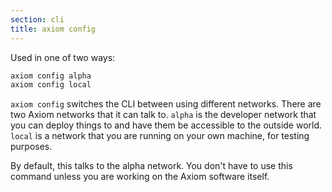 ```yaml
---
section: cli
title: axiom config
---
```


Used in one of two ways:

```bash
axiom config alpha
axiom config local
```

`axiom config` switches the CLI between using different networks. There are two Axiom networks that it can talk to. `alpha` is the developer network that you can deploy things to and have them be accessible to the outside world. `local` is a network that you are running on your own machine, for testing purposes.

By default, this talks to the alpha network. You don't have to use
this command unless you are working on the Axiom software itself.
